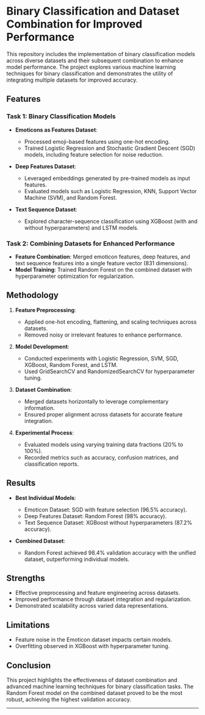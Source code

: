 # Binary Classification and Dataset Combination for Improved Performance  

This repository includes the implementation of binary classification models across diverse datasets and their subsequent combination to enhance model performance. The project explores various machine learning techniques for binary classification and demonstrates the utility of integrating multiple datasets for improved accuracy.  

## Features  
### Task 1: Binary Classification Models  
- **Emoticons as Features Dataset**:  
  - Processed emoji-based features using one-hot encoding.  
  - Trained Logistic Regression and Stochastic Gradient Descent (SGD) models, including feature selection for noise reduction.  

- **Deep Features Dataset**:  
  - Leveraged embeddings generated by pre-trained models as input features.  
  - Evaluated models such as Logistic Regression, KNN, Support Vector Machine (SVM), and Random Forest.  

- **Text Sequence Dataset**:  
  - Explored character-sequence classification using XGBoost (with and without hyperparameters) and LSTM models.  

### Task 2: Combining Datasets for Enhanced Performance  
- **Feature Combination**: Merged emoticon features, deep features, and text sequence features into a single feature vector (831 dimensions).  
- **Model Training**: Trained Random Forest on the combined dataset with hyperparameter optimization for regularization.  

## Methodology  
1. **Feature Preprocessing**:  
   - Applied one-hot encoding, flattening, and scaling techniques across datasets.  
   - Removed noisy or irrelevant features to enhance performance.  

2. **Model Development**:  
   - Conducted experiments with Logistic Regression, SVM, SGD, XGBoost, Random Forest, and LSTM.  
   - Used GridSearchCV and RandomizedSearchCV for hyperparameter tuning.  

3. **Dataset Combination**:  
   - Merged datasets horizontally to leverage complementary information.  
   - Ensured proper alignment across datasets for accurate feature integration.  

4. **Experimental Process**:  
   - Evaluated models using varying training data fractions (20% to 100%).  
   - Recorded metrics such as accuracy, confusion matrices, and classification reports.  

## Results  
- **Best Individual Models**:  
  - Emoticon Dataset: SGD with feature selection (96.5% accuracy).  
  - Deep Features Dataset: Random Forest (98% accuracy).  
  - Text Sequence Dataset: XGBoost without hyperparameters (87.2% accuracy).  

- **Combined Dataset**:  
  - Random Forest achieved 98.4% validation accuracy with the unified dataset, outperforming individual models.  

## Strengths  
- Effective preprocessing and feature engineering across datasets.  
- Improved performance through dataset integration and regularization.  
- Demonstrated scalability across varied data representations.  

## Limitations  
- Feature noise in the Emoticon dataset impacts certain models.  
- Overfitting observed in XGBoost with hyperparameter tuning.  

## Conclusion  
This project highlights the effectiveness of dataset combination and advanced machine learning techniques for binary classification tasks. The Random Forest model on the combined dataset proved to be the most robust, achieving the highest validation accuracy.  

---  
